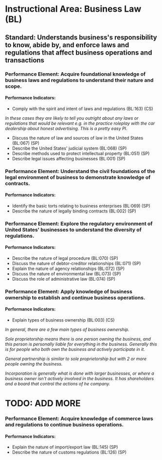 # Instructional Area: Business Law (BL)

## Standard: Understands business's responsibility to know, abide by, and enforce laws and regulations that affect business operations and transactions

### Performance Element: Acquire foundational knowledge of business laws and regulations to understand their nature and scope.

#### Performance Indicators:

* Comply with the spirit and intent of laws and regulations (BL:163) (CS)

*In these cases they are likely to tell you outright about any laws or regulations that would be relevant e.g. in the practice roleplay with the car dealership about honest advertising. This is a pretty easy PI.*

* Discuss the nature of law and sources of law in the United States (BL:067) (SP)
* Describe the United States' judicial system (BL:068) (SP)
* Describe methods used to protect intellectual property (BL:051) (SP)
* Describe legal issues affecting businesses (BL:001) (SP)

### Performance Element: Understand the civil foundations of the legal environment of business to demonstrate knowledge of contracts.

#### Performance Indicators:

* Identify the basic torts relating to business enterprises (BL:069) (SP)
* Describe the nature of legally binding contracts (BL:002) (SP)

### Performance Element: Explore the regulatory environment of United States' businesses to understand the diversity of regulations.

#### Performance Indicators:

* Describe the nature of legal procedure (BL:070) (SP)
* Discuss the nature of debtor-creditor relationships (BL:071) (SP)
* Explain the nature of agency relationships (BL:072) (SP)
* Discuss the nature of environmental law (BL:073) (SP)
* Discuss the role of administrative law (BL:074) (SP)

### Performance Element: Apply knowledge of business ownership to establish and continue business operations.

#### Performance Indicators:

* Explain types of business ownership (BL:003) (CS)

*In general, there are a few main types of business ownership.*

*Sole proprietorship means there is one person owning the business, and this person is personally liable for everything in the business. Generally this is for people who both own the business and actively participate in it.*

*General partnership is similar to sole proprietorship but with 2 or more people owning the business.*

*Incorporation is generally what is done with larger businesses, or where a business owner isn't actively involved in the business. It has shareholders and a board that control the actions of he company.*

# TODO: ADD MORE

### Performance Element: Acquire knowledge of commerce laws and regulations to continue business operations.

#### Performance Indicators:

* Explain the nature of import/export law (BL:145) (SP)
* Describe the nature of customs regulations (BL:126) (SP)